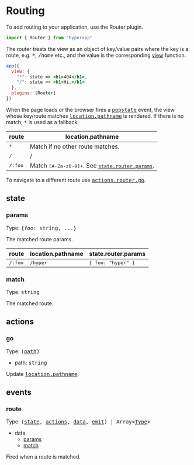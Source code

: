 # Routing

To add routing to your application, use the Router plugin.

```jsx
import { Router } from "hyperapp"
```

The router treats the view as an object of key/value pairs where the key is a route, e.g. <samp>*</samp>, <samp>/home</samp> etc., and the value is the corresponding [view](/docs/api.md#view) function.

```jsx
app({
  view: {
    "*": state => <h1>404</h1>,
    "/": state => <h1>Hi.</h1>
  },
  plugins: [Router]
})
```

When the page loads or the browser fires a <samp>[popstate](https://developer.mozilla.org/en-US/docs/Web/Events/popstate)</samp> event, the view whose key/route matches <samp>[location.pathname](https://developer.mozilla.org/en-US/docs/Web/API/Location)</samp> is rendered. If there is no match, <samp>*</samp> is used as a fallback.


|route                    | location.pathname    |
|-------------------------|-----------------------------------|
| <samp>*</samp>          | Match if no other route matches.
| <samp>/</samp>          | /
| <samp>/:foo</samp>      | Match <samp>[A-Za-z0-9]+</samp>. See <samp>[state.router.params](#router-params)</samp>.


To navigate to a different route use <samp>[actions.router.go](#actions-go)</samp>.

## state
### <a name="state-params"></a>params

Type: <samp>{<i>foo</i>: string, ...}</samp>

The matched route params.

|route                        |location.pathname              |state.router.params               |
|-----------------------------|-------------------------------|----------------------------------|
|<samp>/:foo</samp>           |<samp>/hyper</samp>            | <samp>{ foo: "hyper" }</samp>    |

### <a name="state-match"></a>match

Type: <samp>string</samp>

The matched route.

## actions
### <a name="actions-go"></a>go

Type: <samp>([path](#router_go_path))</samp>
* path: <samp>string</samp>

Update <samp>[location.pathname](https://developer.mozilla.org/en-US/docs/Web/API/Location)</samp>.

## events
### <a name="events-route"></a>route

Type: <samp>([state](/docs/api.md#state), [actions](/docs/api.md#actions), [data](#events-route-data), [emit](/docs/api.md#emit)) | Array\<[Type](#events-route)\></samp>

* <a name="events-route-data"></a>data
  * [params](#state-params)
  * [match](#state-match)

Fired when a route is matched.










